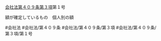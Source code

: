 [会社法第４０９条第３項](会社法＿＿＿＿第４０９条第３項)第１号

額が確定しているもの　個人別の額


#会社法
#会社法/第４０９条
#会社法/第４０９条/第３項
#会社法/第４０９条/第３項/第１号
